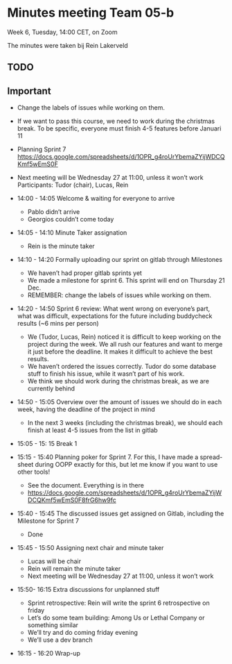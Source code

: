 # Minutes meeting Team 05-b
Week 6, Tuesday, 14:00 CET, on Zoom  

The minutes were taken bij Rein Lakerveld
## TODO
## Important
- Change the labels of issues while working on them.
- If we want to pass this course, we need to work during the christmas break.
To be specific, everyone must finish 4-5 features before Januari 11
- Planning Sprint 7 https://docs.google.com/spreadsheets/d/1OPR_g4roUrYbemaZYijWDCQKmf5wEmS0F
- Next meeting will be Wednesday 27 at 11:00, unless it won’t work
Participants: Tudor (chair), Lucas, Rein  
 

- 14:00 - 14:05 Welcome & waiting for everyone to arrive 
  - Pablo didn’t arrive 
  - Georgios couldn’t come today
- 14:05 - 14:10 Minute Taker assignation 
  - Rein is the minute taker
- 14:10 - 14:20 Formally uploading our sprint on gitlab through Milestones 
  - We haven’t had proper gitlab sprints yet 
  - We made a milestone for sprint 6. This sprint will end on Thursday
  21 Dec.
  - REMEMBER: change the labels of issues while working on them.
- 14:20 - 14:50 Sprint 6 review: What went wrong on everyone’s part, what
was difficult, expectations for the future including buddycheck results (~6
mins per person)
  - We (Tudor, Lucas, Rein) noticed it is difficult to keep working on the
  project during the week. We all rush our features and want to merge
  it just before the deadline. It makes it difficult to achieve the best
  results. 
  - We haven’t ordered the issues correctly. Tudor do some database stuff
  to finish his issue, while it wasn’t part of his work. 
  - We think we should work during the christmas break, as we are
  currently behind
- 14:50 - 15:05 Overview over the amount of issues we should do in each
week, having the deadline of the project in mind 
  - In the next 3 weeks (including the christmas break), we should each
  finish at least 4-5 issues from the list in gitlab
- 15:05 - 15: 15 Break
1
- 15:15 - 15:40 Planning poker for Sprint 7. For this, I have made a spread-
sheet during OOPP exactly for this, but let me know if you want to use
other tools!
  - See the document. Everything is in there 
  - https://docs.google.com/spreadsheets/d/1OPR_g4roUrYbemaZYijWDCQKmf5wEmS0F8frG6hw9fc
- 15:40 - 15:45 The discussed issues get assigned on Gitlab, including the
  Milestone for Sprint 7 
  - Done
- 15:45 - 15:50 Assigning next chair and minute taker 
  - Lucas will be chair 
  - Rein will remain the minute taker 
  - Next meeting will be Wednesday 27 at 11:00, unless it won’t work
- 15:50- 16:15 Extra discussions for unplanned stuff 
  - Sprint retrospective: Rein will write the sprint 6 retrospective on
      friday 
  - Let’s do some team building: Among Us or Lethal Company or
      something similar 
  - We’ll try and do coming friday evening 
  - We’ll use a dev branch
- 16:15 - 16:20 Wrap-up
